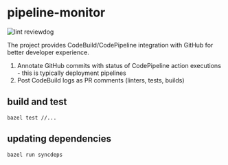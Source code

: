 # pipeline-monitor

![lint reviewdog](https://github.com/kindlyops/pipeline-monitor/workflows/lint%20reviewdog/badge.svg)

The project provides CodeBuild/CodePipeline integration with GitHub for better
developer experience.

1. Annotate GitHub commits with status of CodePipeline action executions - this is typically deployment pipelines
2. Post CodeBuild logs as PR comments (linters, tests, builds)

## build and test

    bazel test //...

## updating dependencies

    bazel run syncdeps
